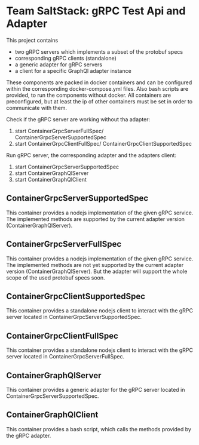 # Team SaltStack: gRPC Test Api and Adapter
This project contains
 * two gRPC servers which implements a subset of the protobuf specs
 * corresponding gRPC clients (standalone)
 * a generic adapter for gRPC servers
 * a client for a specific GraphQl adapter instance

These components are packed in docker containers and can be configured within the corresponding docker-compose.yml files.
Also bash scripts are provided, to run the components without docker.
All containers are preconfigured, but at least the ip of other containers must be set in order to communicate with them. 

Check if the gRPC server are working without tha adapter:
1. start ContainerGrpcServerFullSpec/ ContainerGrpcServerSupportedSpec
2. start ContainerGrpcClientFullSpec/ ContainerGrpcClientSupportedSpec

Run gRPC server, the corresponding adapter and the adapters client:
1. start ContainerGrpcServerSupportedSpec
2. start ContainerGraphQlServer
3. start ContainerGraphQlClient

## ContainerGrpcServerSupportedSpec
This container provides a nodejs implementation of the given gRPC service. The implemented methods are supported by the current adapter version (ContainerGraphQlServer).

## ContainerGrpcServerFullSpec
This container provides a nodejs implementation of the given gRPC service. The implemented methods are not yet supported by the current adapter version (ContainerGraphQlServer). But the adapter will support the whole scope of the used protobuf specs soon.

## ContainerGrpcClientSupportedSpec
This container provides a standalone nodejs client to interact with the gRPC server located in ContainerGrpcServerSupportedSpec.

## ContainerGrpcClientFullSpec
This container provides a standalone nodejs client to interact with the gRPC server located in ContainerGrpcServerFullSpec.

## ContainerGraphQlServer
This container provides a generic adapter for the gRPC server located in ContainerGrpcServerSupportedSpec.

## ContainerGraphQlClient
This container provides a bash script, which calls the methods provided by the gRPC adapter.
